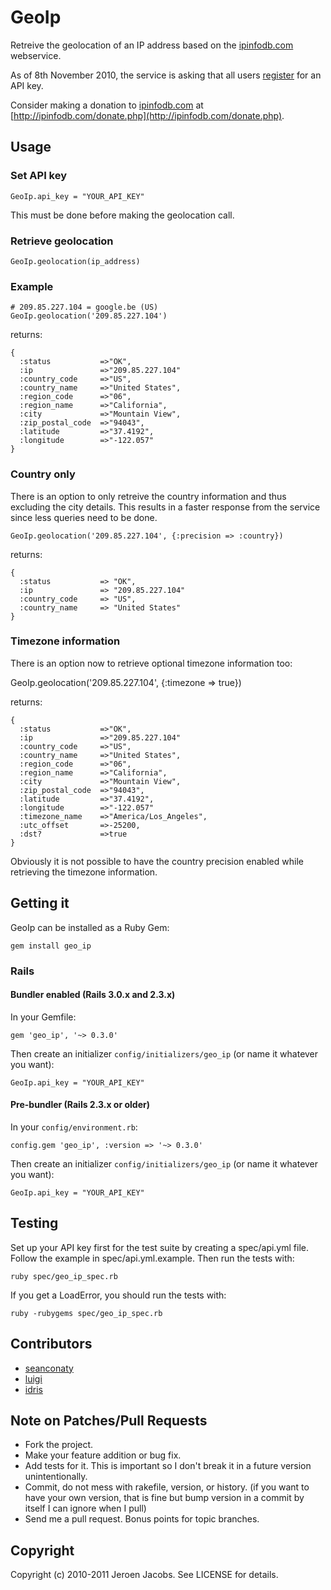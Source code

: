 # GeoIp

Retreive the geolocation of an IP address based on the [ipinfodb.com](http://ipinfodb.com/) webservice.

As of 8th November 2010, the service is asking that all users [register](http://ipinfodb.com/register.php) for an API key.

Consider making a donation to [ipinfodb.com](http://ipinfodb.com/) at [http://ipinfodb.com/donate.php](http://ipinfodb.com/donate.php).

## Usage

### Set API key
    GeoIp.api_key = "YOUR_API_KEY"

This must be done before making the geolocation call.

### Retrieve geolocation
    GeoIp.geolocation(ip_address)

### Example

    # 209.85.227.104 = google.be (US)
    GeoIp.geolocation('209.85.227.104')

returns:

    {
      :status           =>"OK",
      :ip               =>"209.85.227.104"
      :country_code     =>"US",
      :country_name     =>"United States",
      :region_code      =>"06",
      :region_name      =>"California",
      :city             =>"Mountain View",
      :zip_postal_code  =>"94043",
      :latitude         =>"37.4192",
      :longitude        =>"-122.057"
    }

### Country only

There is an option to only retreive the country information and thus excluding the city details. This results in a faster response from the service since less queries need to be done.

    GeoIp.geolocation('209.85.227.104', {:precision => :country})

returns:

    {
      :status           => "OK",
      :ip               => "209.85.227.104"
      :country_code     => "US",
      :country_name     => "United States"
    }

### Timezone information

There is an option now to retrieve optional timezone information too:

  GeoIp.geolocation('209.85.227.104', {:timezone => true})

returns:

    {
      :status           =>"OK",
      :ip               =>"209.85.227.104"
      :country_code     =>"US",
      :country_name     =>"United States",
      :region_code      =>"06",
      :region_name      =>"California",
      :city             =>"Mountain View",
      :zip_postal_code  =>"94043",
      :latitude         =>"37.4192",
      :longitude        =>"-122.057"
      :timezone_name    =>"America/Los_Angeles",
      :utc_offset       =>-25200,
      :dst?             =>true
    }

Obviously it is not possible to have the country precision enabled while retrieving the timezone information.

## Getting it

GeoIp can be installed as a Ruby Gem:

    gem install geo_ip

### Rails

#### Bundler enabled (Rails 3.0.x and 2.3.x)

In your Gemfile:

    gem 'geo_ip', '~> 0.3.0'

Then create an initializer `config/initializers/geo_ip` (or name it whatever you want):

    GeoIp.api_key = "YOUR_API_KEY"

#### Pre-bundler (Rails 2.3.x or older)

In your `config/environment.rb`:

    config.gem 'geo_ip', :version => '~> 0.3.0'

Then create an initializer `config/initializers/geo_ip` (or name it whatever you want):

    GeoIp.api_key = "YOUR_API_KEY"

## Testing

Set up your API key first for the test suite by creating a spec/api.yml file. Follow the example in spec/api.yml.example. Then run the tests with:

    ruby spec/geo_ip_spec.rb

If you get a LoadError, you should run the tests with:

    ruby -rubygems spec/geo_ip_spec.rb

## Contributors

* [seanconaty](https://github.com/seanconaty)
* [luigi](https://github.com/luigi)
* [idris](https://github.com/idris)

## Note on Patches/Pull Requests

* Fork the project.
* Make your feature addition or bug fix.
* Add tests for it. This is important so I don't break it in a
  future version unintentionally.
* Commit, do not mess with rakefile, version, or history.
  (if you want to have your own version, that is fine but bump version in a commit by itself I can ignore when I pull)
* Send me a pull request. Bonus points for topic branches.

## Copyright

Copyright (c) 2010-2011 Jeroen Jacobs. See LICENSE for details.
